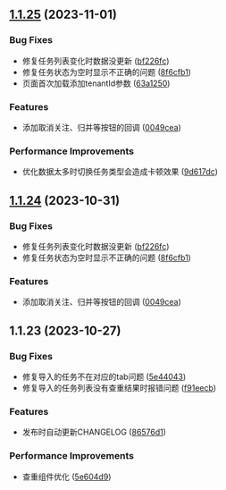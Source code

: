

## [1.1.25](http://192.168.0.66/font-end/look-ui/compare/1.1.23...1.1.25) (2023-11-01)


### Bug Fixes

* 修复任务列表变化时数据没更新 ([bf226fc](http://192.168.0.66/font-end/look-ui/commits/bf226fc4bd25a20cacfa0eb08c0bb84cbf5f8965))
* 修复任务状态为空时显示不正确的问题 ([8f6cfb1](http://192.168.0.66/font-end/look-ui/commits/8f6cfb1a284404fc7888272eb20ebcf1239e90c6))
* 页面首次加载添加tenantId参数 ([63a1250](http://192.168.0.66/font-end/look-ui/commits/63a1250e0c250a5b6d285c89a887e889dfc8849f))


### Features

* 添加取消关注、归并等按钮的回调 ([0049cea](http://192.168.0.66/font-end/look-ui/commits/0049cea09afda62d3229b30347ad91d65c0bfdae))


### Performance Improvements

* 优化数据太多时切换任务类型会造成卡顿效果 ([9d617dc](http://192.168.0.66/font-end/look-ui/commits/9d617dc5ff7a6a3a1d2b2e64e7f8283c90236579))

## [1.1.24](http://192.168.0.66/font-end/look-ui/compare/1.1.23...1.1.24) (2023-10-31)


### Bug Fixes

* 修复任务列表变化时数据没更新 ([bf226fc](http://192.168.0.66/font-end/look-ui/commits/bf226fc4bd25a20cacfa0eb08c0bb84cbf5f8965))
* 修复任务状态为空时显示不正确的问题 ([8f6cfb1](http://192.168.0.66/font-end/look-ui/commits/8f6cfb1a284404fc7888272eb20ebcf1239e90c6))


### Features

* 添加取消关注、归并等按钮的回调 ([0049cea](http://192.168.0.66/font-end/look-ui/commits/0049cea09afda62d3229b30347ad91d65c0bfdae))

## 1.1.23 (2023-10-27)


### Bug Fixes

* 修复导入的任务不在对应的tab问题 ([5e44043](http://192.168.0.66/font-end/look-ui/commit/5e440438c305ba4b385158bdda558794051691a2))
* 修复导入的任务列表没有查重结果时报错问题 ([f91eecb](http://192.168.0.66/font-end/look-ui/commit/f91eecba195a6352c5e8cf1daee1c4507b245fe0))


### Features

* 发布时自动更新CHANGELOG ([86576d1](http://192.168.0.66/font-end/look-ui/commit/86576d128e3b15718e51b0a3a7851a5c4223897a))


### Performance Improvements

* 查重组件优化 ([5e604d9](http://192.168.0.66/font-end/look-ui/commit/5e604d92fd7c95ed1560630b577b493e54638031))